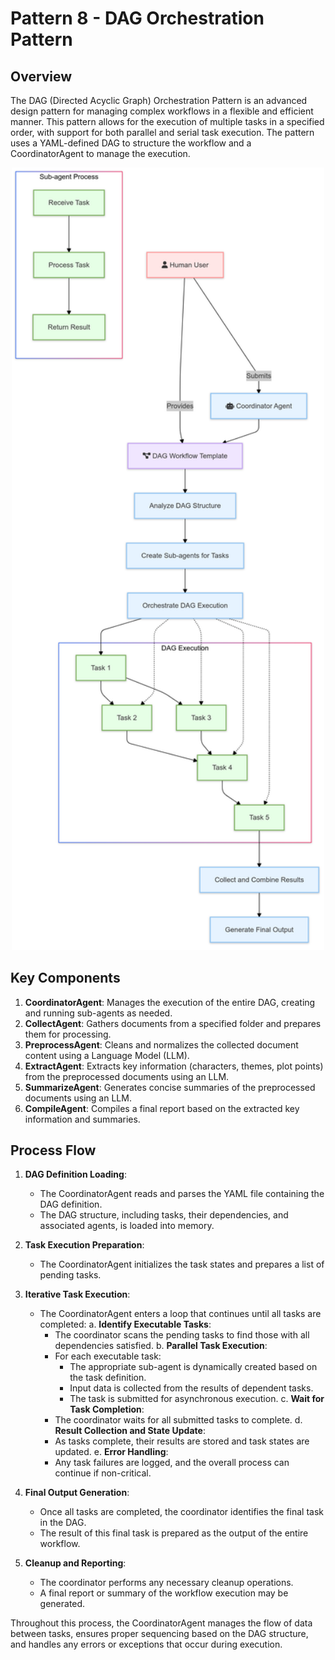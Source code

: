 # Pattern 8 - DAG Orchestration Pattern

## Overview

The DAG (Directed Acyclic Graph) Orchestration Pattern is an advanced design pattern for managing complex workflows in a flexible and efficient manner. This pattern allows for the execution of multiple tasks in a specified order, with support for both parallel and serial task execution. The pattern uses a YAML-defined DAG to structure the workflow and a CoordinatorAgent to manage the execution.

<div style="text-align: center;">
    <img src="../../../img/framework/dag_orchestration.png" alt="DAG Orchestration" width="500"/>
</div>

## Key Components

1. **CoordinatorAgent**: Manages the execution of the entire DAG, creating and running sub-agents as needed.
2. **CollectAgent**: Gathers documents from a specified folder and prepares them for processing.
3. **PreprocessAgent**: Cleans and normalizes the collected document content using a Language Model (LLM).
4. **ExtractAgent**: Extracts key information (characters, themes, plot points) from the preprocessed documents using an LLM.
5. **SummarizeAgent**: Generates concise summaries of the preprocessed documents using an LLM.
6. **CompileAgent**: Compiles a final report based on the extracted key information and summaries.

## Process Flow

1. **DAG Definition Loading**:
   - The CoordinatorAgent reads and parses the YAML file containing the DAG definition.
   - The DAG structure, including tasks, their dependencies, and associated agents, is loaded into memory.

2. **Task Execution Preparation**:
   - The CoordinatorAgent initializes the task states and prepares a list of pending tasks.

3. **Iterative Task Execution**:
   - The CoordinatorAgent enters a loop that continues until all tasks are completed:
     a. **Identify Executable Tasks**:
        - The coordinator scans the pending tasks to find those with all dependencies satisfied.
     b. **Parallel Task Execution**:
        - For each executable task:
          - The appropriate sub-agent is dynamically created based on the task definition.
          - Input data is collected from the results of dependent tasks.
          - The task is submitted for asynchronous execution.
     c. **Wait for Task Completion**:
        - The coordinator waits for all submitted tasks to complete.
     d. **Result Collection and State Update**:
        - As tasks complete, their results are stored and task states are updated.
     e. **Error Handling**:
        - Any task failures are logged, and the overall process can continue if non-critical.

4. **Final Output Generation**:
   - Once all tasks are completed, the coordinator identifies the final task in the DAG.
   - The result of this final task is prepared as the output of the entire workflow.

5. **Cleanup and Reporting**:
   - The coordinator performs any necessary cleanup operations.
   - A final report or summary of the workflow execution may be generated.

Throughout this process, the CoordinatorAgent manages the flow of data between tasks, ensures proper sequencing based on the DAG structure, and handles any errors or exceptions that occur during execution.
